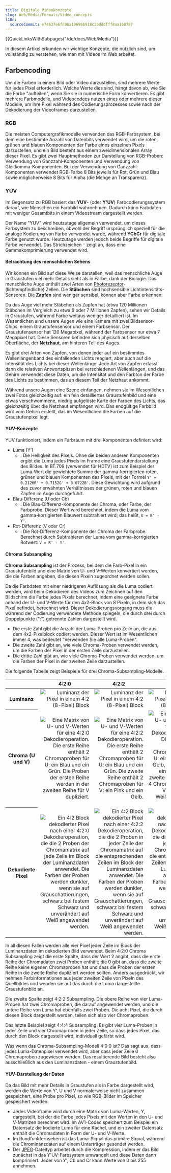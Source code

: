 ```yaml
---
title: Digitale Videokonzepte
slug: Web/Media/Formats/Video_concepts
l10n:
  sourceCommit: e74627e6fd9ba19696b918c2bdddfff8aa160787
---
```


{{QuickLinksWithSubpages("/de/docs/Web/Media")}}

In diesem Artikel erkunden wir wichtige Konzepte, die nützlich sind, um vollständig zu verstehen, wie man mit Videos im Web arbeitet.

## Farbencoding

Um die Farben in einem Bild oder Video darzustellen, sind mehrere Werte für jedes Pixel erforderlich. Welche Werte dies sind, hängt davon ab, wie Sie die Farbe "aufteilen", wenn Sie sie in numerische Form konvertieren. Es gibt mehrere Farbmodelle, und Videocodecs nutzen eines oder mehrere dieser Modelle, um ihre Pixel während des Codierungsprozesses sowie nach der Dekodierung der Videoframes darzustellen.

### RGB

Die meisten Computergrafikmodelle verwenden das RGB-Farbsystem, bei dem eine bestimmte Anzahl von Datenbits verwendet wird, um die roten, grünen und blauen Komponenten der Farbe eines einzelnen Pixels darzustellen, und ein Bild besteht aus einem zweidimensionalen Array dieser Pixel. Es gibt zwei Hauptmethoden zur Darstellung von RGB-Proben: Verwendung von Ganzzahl-Komponenten und Verwendung von Gleitkomma-Komponenten. Bei der Verwendung von Ganzzahl-Komponenten verwendet RGB-Farbe 8 Bits jeweils für Rot, Grün und Blau sowie möglicherweise 8 Bits für Alpha (die Menge an Transparenz).

### YUV

Im Gegensatz zu RGB basiert das **YUV**- (oder **Y'UV**) Farbcodierungssystem darauf, wie Menschen ein Farbbild wahrnehmen. Dadurch kann Farbdaten mit weniger Gesamtbits in einem Videostream dargestellt werden.

Der Name "YUV" wird heutzutage allgemein verwendet, um dieses Farbsystem zu beschreiben, obwohl der Begriff ursprünglich speziell für die analoge Kodierung von Farbe verwendet wurde, während **YCbCr** für digitale Farbe genutzt wurde. Heutzutage werden jedoch beide Begriffe für digitale Farbe verwendet. Das Strichzeichen `'` zeigt an, dass eine Gammakomprimierung verwendet wird.

#### Betrachtung des menschlichen Sehens

Wir können ein Bild auf diese Weise darstellen, weil das menschliche Auge in Graustufen viel mehr Details sieht als in Farbe, dank der Biologie. Das menschliche Auge enthält zwei Arten von [Photorezeptor](https://en.wikipedia.org/wiki/Photoreceptor_cell)- (lichtempfindliche) Zellen. Die **Stäbchen** sind hochsensible Lichtintensitäts-Sensoren. Die **Zapfen** sind weniger sensibel, können aber Farbe erkennen.

Da das Auge viel mehr Stäbchen als Zapfen hat (etwa 120 Millionen Stäbchen im Vergleich zu etwa 6 oder 7 Millionen Zapfen), sehen wir Details in Graustufen, während Farbe weitaus weniger detailliert ist. Im Wesentlichen sind unsere Augen wie eine Kamera mit zwei Bildsensor-Chips: einem Graustufensensor und einem Farbsensor. Der Graustufensensor hat 120 Megapixel, während der Farbsensor nur etwa 7 Megapixel hat. Diese Sensoren befinden sich physisch auf derselben Oberfläche, der **[Netzhaut](https://en.wikipedia.org/wiki/Visual_system#Retina)**, am hinteren Teil des Auges.

Es gibt drei Arten von Zapfen, von denen jeder auf ein bestimmtes Wellenlängenband des einfallenden Lichts reagiert, aber auch auf die Intensität des Lichts bei dieser Wellenlänge. Jede Art von Zapfen erfasst dann die relativen Antwortspitzen bei verschiedenen Wellenlängen, und das Gehirn verwendet diese Daten, um die Intensität und den Farbton der Farbe des Lichts zu bestimmen, das an diesem Teil der Netzhaut ankommt.

Während unsere Augen eine Szene einfangen, nehmen sie im Wesentlichen zwei Fotos gleichzeitig auf: ein fein detailliertes Graustufenbild und eine etwas verschwommene, niedrig aufgelöste Karte der Farben des Lichts, das gleichzeitig über die Netzhaut empfangen wird. Das endgültige Farbbild wird vom Gehirn erstellt, das im Wesentlichen die Farben auf die Graustufenpixel legt.

#### YUV-Konzepte

YUV funktioniert, indem ein Farbraum mit drei Komponenten definiert wird:

- Luma (Y')
  - : Die Helligkeit des Pixels. Ohne die beiden anderen Komponenten ergibt die Luma jedes Pixels im Frame eine Graustufendarstellung des Bildes. In BT.709 (verwendet für HDTV) ist zum Beispiel der Luma-Wert die gewichtete Summe der gamma-korrigierten roten, grünen und blauen Komponenten des Pixels, mit der Formel `Y' = 0.2126R' + 0.7152G' + 0.0722B'`. Diese Gewichtung wird aufgrund des zuvor erwähnten Verhältnisses der grünen, roten und blauen Zapfen im Auge durchgeführt.
- Blau-Differenz (U oder Cb)
  - : Die Blau-Differenz-Komponente der Chroma, oder Farbe, der Farbprobe. Dieser Wert wird berechnet, indem die Luma vom gamma-korrigierten Blauwert subtrahiert wird; das heißt, `U = B' - Y'`.
- Rot-Differenz (V oder Cr)
  - : Die Rot-Differenz-Komponente der Chroma der Farbprobe. Berechnet durch Subtrahieren der Luma vom gamma-korrigierten Rotwert: `V = R' - Y'`.

#### Chroma Subsampling

**Chroma Subsampling** ist der Prozess, bei dem die Farb-Pixel in ein Graustufenbild und eine Matrix von U- und V-Werten konvertiert werden, die die Farben angeben, die diesen Pixeln zugeordnet werden sollen.

Da die Farbdaten mit einer niedrigeren Auflösung als die Luma codiert werden, wird beim Dekodieren des Videos zum Zeichnen auf den Bildschirm die Farbe jedes Pixels berechnet, indem eine geeignete Farbe anhand der U- und V-Werte für den 4x2-Block von 8 Pixeln, in dem sich das Pixel befindet, berechnet wird. Dieser Dekodierungsvorgang muss die während der Codierung verwendete Methode spiegeln, die durch drei durch Doppelpunkte (":") getrennte Zahlen dargestellt wird.

- Die erste Zahl gibt die Anzahl der Luma-Proben pro Zeile an, die aus dem 4x2-Pixelblock codiert werden. Dieser Wert ist im Wesentlichen immer 4, was bedeutet "Verwenden Sie alle Luma-Proben".
- Die zweite Zahl gibt an, wie viele Chroma-Proben verwendet werden, um die Farben der Pixel in der ersten Zeile darzustellen.
- Die dritte Zahl gibt an, wie viele Chroma-Proben verwendet werden, um die Farben der Pixel in der zweiten Zeile darzustellen.

Die folgende Tabelle zeigt Beispiele für drei Chroma-Subsampling-Modelle.

<table class="standard-table" style="max-width: 46em">
  <thead>
    <tr>
      <th scope="col" style="width: 144px"></th>
      <th scope="col" style="width: 144px">4:2:0</th>
      <th scope="col" style="width: 144px">4:2:2</th>
      <th scope="col" style="width: 144px">4:4:4</th>
    </tr>
  </thead>
  <tbody>
    <tr>
      <th scope="col" style="width: 144px">Luminanz</th>
      <td style="width: 144px; text-align: right">
        <img
          alt="Luminanz der Pixel in einem 4:2 (8-Pixel) Block"
          src="yuv-luma.svg"
        />
      </td>
      <td style="width: 144px; text-align: right">
        <img
          alt="Luminanz der Pixel in einem 4:2 (8-Pixel) Block"
          src="yuv-luma.svg"
        />
      </td>
      <td style="width: 144px; text-align: right">
        <img
          alt="Luminanz der Pixel in einem 4:2 (8-Pixel) Block"
          src="yuv-luma.svg"
        />
      </td>
    </tr>
    <tr>
      <th scope="col" style="width: 144px">Chroma (U und V)</th>
      <td style="width: 144px; text-align: right">
        <img alt="Eine Matrix von U- und V-Werten für eine 4:2:0 Dekodieroperation. Die erste Reihe enthält 2 Chromaproben für U: ein Blau und ein Grün. Die Proben der ersten Reihe werden in der zweiten Reihe für V dupliziert." src="yuv-chroma-420.svg" />
      </td>
      <td style="width: 144px; text-align: right">
        <img alt="Eine Matrix von U- und V-Werten für eine 4:2:2 Dekodieroperation. Die erste Reihe enthält 2 Chromaproben für U: ein Blau und ein Grün. Die zweite Reihe enthält 2 Chromaproben für V: ein Pink und ein Gelb." src="yuv-chroma-422.svg" />
      </td>
      <td style="width: 144px; text-align: right">
        <img alt="Eine Matrix von U- und V-Werten für eine 4:4:4 Dekodieroperation. Die erste Reihe enthält 4 Chromaproben für U: ein hellblau, ein Gelb, ein Grün und ein tief blau. Die zweite Reihe enthält 4 Chromaproben für V: ein Pink, ein Weiß, ein Rot und ein Grau." src="yuv-chroma-444.svg" />
      </td>
    </tr>
    <tr>
      <th scope="col" style="width: 144px">Dekodierte Pixel</th>
      <td style="width: 144px; text-align: right">
        <img alt="Ein 4:2 Block dekodierter Pixel nach einer 4:2:0 Dekodieroperation, die die 2 Proben der Chromamatrix auf jede Zeile im Block der Luminanzdaten anwendet. Die Farben der Proben werden dunkler, wenn sie auf Grauschattierungen, schwarz bei festem Schwarz und unverändert auf Weiß angewendet werden." src="yuv-decoded-420.png" />
      </td>
      <td style="width: 144px; text-align: right">
        <img alt="Ein 4:2 Block dekodierter Pixel nach einer 4:2:2 Dekodieroperation, die die 2 Proben in jeder Zeile der Chromamatrix auf die entsprechenden Zeilen im Block der Luminanzdaten anwendet. Die Farben der Proben werden dunkler, wenn sie auf Grauschattierungen, schwarz bei festem Schwarz und unverändert auf Weiß angewendet werden." src="yuv-decoded-422.png" />
      </td>
      <td style="width: 144px; text-align: right">
        <img alt="Ein 4:2 Block dekodierter Pixel nach einer 4:4:4 Dekodieroperation, die die 4 Proben in jeder Zeile der Chromamatrix auf die entsprechenden Zeilen im Block der Luminanzdaten anwendet. Die Farben der Proben werden dunkler, wenn sie auf Grauschattierungen, schwarz bei festem Schwarz und unverändert auf Weiß angewendet werden." src="yuv-decoded-444.png" />
      </td>
    </tr>
  </tbody>
</table>

In all diesen Fällen werden alle vier Pixel jeder Zeile im Block der Luminanzdaten im dekodierten Bild verwendet. Beim 4:2:0 Chroma Subsampling zeigt die erste Spalte, dass der Wert 2 angibt, dass die erste Reihe der Chromadaten zwei Proben enthält; die 0 gibt an, dass die zweite Reihe keine eigenen Chromaproben hat und dass die Proben der ersten Reihe in die zweite Reihe dupliziert werden sollten. Anders ausgedrückt, wir nehmen Farbinformationen aus jeder zweiten Zeile von Pixeln des Quellbildes und wenden sie auf das durch die Luma dargestellte Graustufenbild an.

Die zweite Spalte zeigt 4:2:2 Subsampling. Die obere Reihe von vier Luma-Proben hat zwei Chromaproben, die darauf angewendet werden, und die untere Reihe von Luma hat ebenfalls zwei Proben. Die acht Pixel, die durch diesen Block dargestellt werden, teilen sich also vier Chromaproben.

Das letzte Beispiel zeigt 4:4:4 Subsampling. Es gibt vier Luma-Proben in jeder Zeile und vier Chromaproben in jeder Zeile, so dass jedes Pixel, das durch den Block dargestellt wird, individuell gefärbt wird.

Was wenn das Chroma-Subsampling-Modell 4:0:0 ist? Das sagt aus, dass jedes Luma-Datenpixel verwendet wird, aber dass jeder Zeile 0 Chromaproben zugewiesen werden. Das resultierende Bild besteht also ausschließlich aus den Luminanzdaten - einem Graustufenbild.

#### YUV-Darstellung der Daten

Da das Bild mit mehr Details in Graustufen als in Farbe dargestellt wird, werden die Werte von Y', U und V normalerweise nicht zusammen gespeichert, eine Probe pro Pixel, so wie RGB-Bilder im Speicher gespeichert werden.

- Jedes Videoframe wird durch eine Matrix von Luma-Werten, Y, dargestellt, bei der die Farbe jedes Pixels mit den Werten in den U- und V-Matrizen berechnet wird. Im AV1-Codec speichert zum Beispiel ein Datensatz die kodierte Luma für eine Kachel, und ein zweiter Datensatz enthält die Chromadaten in Form der U- und V-Werte.
- Im Rundfunkfernsehen ist das Luma-Signal das primäre Signal, während die Chrominanzdaten auf einem Unterträger gesendet werden.
- Der [JPEG](/de/docs/Glossary/JPEG)-Dateityp arbeitet durch die Kompression, indem er das Bild zunächst in das Y'UV-Farbsystem umwandelt und diese Daten dann komprimiert. Jeder von Y', Cb und Cr kann Werte von 0 bis 255 annehmen.
